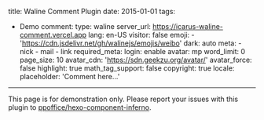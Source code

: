 title: Waline Comment Plugin
date: 2015-01-01
tags:
- Demo
comment:
    type: waline
    server_url: https://icarus-waline-comment.vercel.app
    lang: en-US
    visitor: false
    emoji:
        - 'https://cdn.jsdelivr.net/gh/walinejs/emojis/weibo'
    dark: auto
    meta:
        - nick
        - mail
        - link
    required_meta:
    login: enable
    avatar: mp
    word_limit: 0
    page_size: 10
    avatar_cdn: 'https://sdn.geekzu.org/avatar/'
    avatar_force: false
    highlight: true
    math_tag_support: false
    copyright: true
    locale:
        placeholder: 'Comment here...'
---

<article class="message message-immersive is-warning">
<div class="message-body">
<i class="fas fa-exclamation-triangle mr-2"></i>This page is for demonstration only.
Please report your issues with this plugin to 
<a href="https://github.com/ppoffice/hexo-component-inferno">ppoffice/hexo-component-inferno</a>.
</div>
</article>
